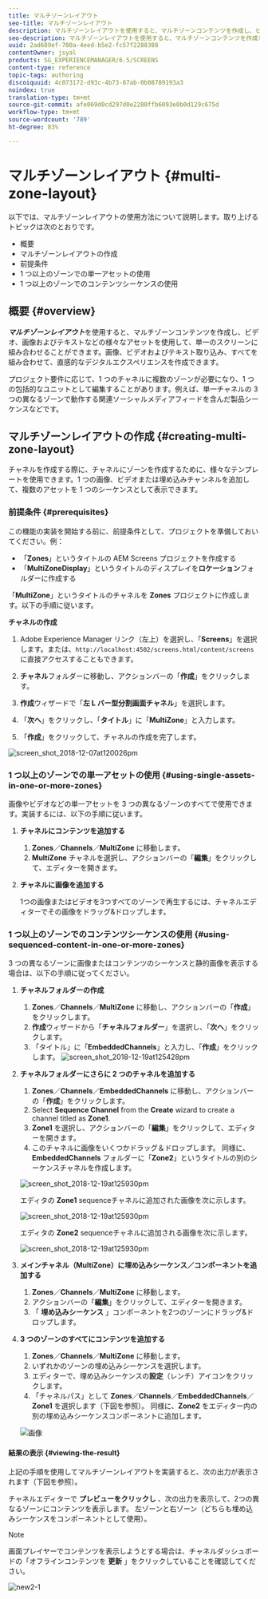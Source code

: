 ```yaml
---
title: マルチゾーンレイアウト
seo-title: マルチゾーンレイアウト
description: マルチゾーンレイアウトを使用すると、マルチゾーンコンテンツを作成し、ビデオ、画像およびテキストなどの様々なアセットを使用して、単一のスクリーンに組み合わせることができます。このページでは、この機能について詳しく見ていきます。
seo-description: マルチゾーンレイアウトを使用すると、マルチゾーンコンテンツを作成し、ビデオ、画像およびテキストなどの様々なアセットを使用して、単一のスクリーンに組み合わせることができます。このページでは、この機能について詳しく見ていきます。
uuid: 2ad689ef-700a-4eed-b5e2-fc57f2288388
contentOwner: jsyal
products: SG_EXPERIENCEMANAGER/6.5/SCREENS
content-type: reference
topic-tags: authoring
discoiquuid: 4c073172-d93c-4b73-87ab-0b08789193a3
noindex: true
translation-type: tm+mt
source-git-commit: afe069d0cd297d0e2280ffb6093e0b0d129c675d
workflow-type: tm+mt
source-wordcount: '789'
ht-degree: 83%

---
```



# マルチゾーンレイアウト {#multi-zone-layout}

以下では、マルチゾーンレイアウトの使用方法について説明します。取り上げるトピックは次のとおりです。

* 概要
* マルチゾーンレイアウトの作成
* 前提条件
* 1 つ以上のゾーンでの単一アセットの使用
* 1 つ以上のゾーンでのコンテンツシーケンスの使用

## 概要 {#overview}

***マルチゾーンレイアウト***&#x200B;を使用すると、マルチゾーンコンテンツを作成し、ビデオ、画像およびテキストなどの様々なアセットを使用して、単一のスクリーンに組み合わせることができます。画像、ビデオおよびテキスト取り込み、すべてを組み合わせて、直感的なデジタルエクスペリエンスを作成できます。

プロジェクト要件に応じて、1 つのチャネルに複数のゾーンが必要になり、1 つの包括的なユニットとして編集することがあります。例えば、単一チャネルの 3 つの異なるゾーンで動作する関連ソーシャルメディアフィードを含んだ製品シーケンスなどです。

## マルチゾーンレイアウトの作成 {#creating-multi-zone-layout}

チャネルを作成する際に、チャネルにゾーンを作成するために、様々なテンプレートを使用できます。1 つの画像、ビデオまたは埋め込みチャンネルを追加して、複数のアセットを 1 つのシーケンスとして表示できます。

### 前提条件 {#prerequisites}

この機能の実装を開始する前に、前提条件として、プロジェクトを準備しておいてください。例：

* 「**Zones**」というタイトルの AEM Screens プロジェクトを作成する
* 「**MultiZoneDisplay**」というタイトルのディスプレイを&#x200B;**ロケーション**&#x200B;フォルダーに作成する

「**MultiZone**」というタイトルのチャネルを **Zones** プロジェクトに作成します。以下の手順に従います。

**チャネルの作成**

1. Adobe Experience Manager リンク（左上）を選択し、「**Screens**」を選択します。または、`http://localhost:4502/screens.html/content/screens` に直接アクセスすることもできます。
1. **チャネル**&#x200B;フォルダーに移動し、アクションバーの「**作成**」をクリックします。

1. **作成**&#x200B;ウィザードで「**左 L バー型分割画面チャネル**」を選択します。

1. 「**次へ**」をクリックし、「**タイトル**」に「**MultiZone**」と入力します。

1. 「**作成**」をクリックして、チャネルの作成を完了します。

![screen_shot_2018-12-07at120026pm](assets/screen_shot_2018-12-07at120026pm.png)

### 1 つ以上のゾーンでの単一アセットの使用 {#using-single-assets-in-one-or-more-zones}

画像やビデオなどの単一アセットを 3 つの異なるゾーンのすべてで使用できます。実装するには、以下の手順に従います。

1. **チャネルにコンテンツを追加する**

   1. **Zones**／**Channels**／**MultiZone** に移動します。
   1. **MultiZone** チャネルを選択し、アクションバーの「**編集**」をクリックして、エディターを開きます。

1. **チャネルに画像を追加する**

   1つの画像またはビデオを3つすべてのゾーンで再生するには、チャネルエディターでその画像をドラッグ&amp;ドロップします。

### 1 つ以上のゾーンでのコンテンツシーケンスの使用 {#using-sequenced-content-in-one-or-more-zones}

3 つの異なるゾーンに画像またはコンテンツのシーケンスと静的画像を表示する場合は、以下の手順に従ってください。

1. **チャネルフォルダーの作成**

   1. **Zones**／**Channels**／**MultiZone** に移動し、アクションバーの「**作成**」をクリックします。
   1. **作成**&#x200B;ウィザードから「**チャネルフォルダー**」を選択し、「**次へ**」をクリックします。
   1. 「タイトル」に「**EmbeddedChannels**」と入力し、「**作成**」をクリックします。
   ![screen_shot_2018-12-19at125428pm](assets/screen_shot_2018-12-19at125428pm.png)

1. **チャネルフォルダーにさらに 2 つのチャネルを追加する**

   1. **Zones**／**Channels**／**EmbeddedChannels** に移動し、アクションバーの「**作成**」をクリックします。
   1. Select **Sequence Channel** from the **Create** wizard to create a channel titled as **Zone1**.
   1. **Zone1** を選択し、アクションバーの「**編集**」をクリックして、エディターを開きます。
   1. このチャネルに画像をいくつかドラッグ＆ドロップします。
   同様に、**EmbeddedChannels** フォルダーに「**Zone2**」というタイトルの別のシーケンスチャネルを作成します。

   ![screen_shot_2018-12-19at125930pm](assets/screen_shot_2018-12-19at125930pm.png)

   エディタの **Zone1** sequenceチャネルに追加された画像を次に示します。

   ![screen_shot_2018-12-19at125930pm](/help/user-guide/assets/multi-zone/multizone-1.png)

   エディタの **Zone2** sequenceチャネルに追加される画像を次に示します。

   ![screen_shot_2018-12-19at125930pm](/help/user-guide/assets/multi-zone/multizone-2.png)

1. **メインチャネル（MultiZone）に埋め込みシーケンス／コンポーネントを追加する**

   1. **Zones**／**Channels**／**MultiZone** に移動します。
   1. アクションバーの「**編集**」をクリックして、エディターを開きます。
   1. 「 **埋め込みシーケンス** 」コンポーネントを2つのゾーンにドラッグ&amp;ドロップします。

1. **3 つのゾーンのすべてにコンテンツを追加する**

   1. **Zones**／**Channels**／**MultiZone** に移動します。
   1. いずれかのゾーンの埋め込みシーケンスを選択します。
   1. エディターで、埋め込みシーケンスの&#x200B;**設定**（レンチ）アイコンをクリックします。
   1. 「チャネルパス」として **Zones**／**Channels**／**EmbeddedChannels**／**Zone1** を選択します（下図を参照）。
   同様に、**Zone2** をエディター内の別の埋め込みシーケンスコンポーネントに追加します。

   ![画像](/help/user-guide/assets/multi-zone/multizone-3.png)

#### 結果の表示 {#viewing-the-result}

上記の手順を使用してマルチゾーンレイアウトを実装すると、次の出力が表示されます（下図を参照）。

チャネルエディターで **プレビューをクリックし** 、次の出力を表示して、2つの異なるゾーンにコンテンツを表示します。 左ゾーンと右ゾーン（どちらも埋め込みシーケンスをコンポーネントとして使用）。

>[!NOTE]
>画面プレイヤーでコンテンツを表示しようとする場合は、チャネルダッシュボードの「オフラインコンテンツを **更新** 」をクリックしていることを確認してください。

![new2-1](/help/user-guide/assets/multi-zone/screens-multi1.gif)


